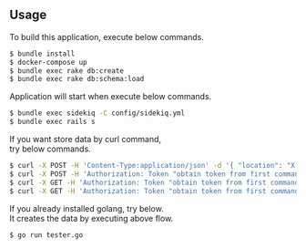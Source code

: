 ## Usage
  To build this application, execute below commands.
``` bash
$ bundle install
$ docker-compose up
$ bundle exec rake db:create
$ bundle exec rake db:schema:load
```

  Application will start when execute below commands.
``` bash
$ bundle exec sidekiq -C config/sidekiq.yml
$ bundle exec rails s
```

  If you want store data by curl command,  
  try below commands.
``` bash
$ curl -X POST -H 'Content-Type:application/json' -d '{ "location": "X X" }' http://0.0.0.0:3000/thermostats
$ curl -X POST -H 'Authorization: Token "obtain token from first command"' -H 'Content-Type:application/json' -d '{ "temperature": "XX.X", "humidity": "YY.Y", "battery_charge": "Z.Z" }' http://0.0.0.0:3000/readings
$ curl -X GET -H 'Authorization: Token "obtain token from first command"' http://0.0.0.0:3000/readings/:number
$ curl -X GET -H 'Authorization: Token "obtain token from first command"' http://0.0.0.0:3000/stats
```

  If you already installed golang, try below.  
  It creates the data by executing above flow.
``` bash
$ go run tester.go
```
